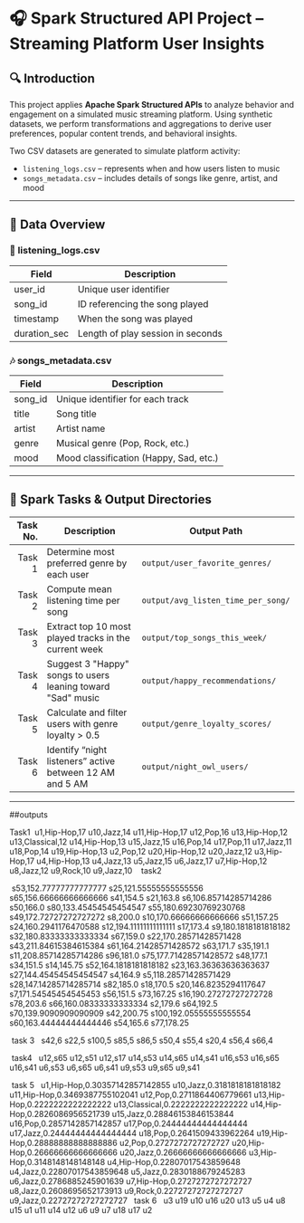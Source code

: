 # 🎧 Spark Structured API Project – Streaming Platform User Insights

## 🔍 Introduction
This project applies **Apache Spark Structured APIs** to analyze behavior and engagement on a simulated music streaming platform. Using synthetic datasets, we perform transformations and aggregations to derive user preferences, popular content trends, and behavioral insights.

Two CSV datasets are generated to simulate platform activity:
- `listening_logs.csv` – represents when and how users listen to music
- `songs_metadata.csv` – includes details of songs like genre, artist, and mood

---

## 📂 Data Overview

### 🎵 listening_logs.csv
| Field        | Description                              |
|--------------|------------------------------------------|
| user_id      | Unique user identifier                   |
| song_id      | ID referencing the song played           |
| timestamp    | When the song was played                 |
| duration_sec | Length of play session in seconds        |

### 🎶 songs_metadata.csv
| Field     | Description                              |
|-----------|------------------------------------------|
| song_id   | Unique identifier for each track         |
| title     | Song title                               |
| artist    | Artist name                              |
| genre     | Musical genre (Pop, Rock, etc.)          |
| mood      | Mood classification (Happy, Sad, etc.)   |

---

## 🧪 Spark Tasks & Output Directories

| Task No. | Description                                                                    | Output Path                         |
|---------:|--------------------------------------------------------------------------------|-------------------------------------|
| Task 1   | Determine most preferred genre by each user                                   | `output/user_favorite_genres/`      |
| Task 2   | Compute mean listening time per song                                           | `output/avg_listen_time_per_song/`  |
| Task 3   | Extract top 10 most played tracks in the current week                         | `output/top_songs_this_week/`       |
| Task 4   | Suggest 3 "Happy" songs to users leaning toward "Sad" music                   | `output/happy_recommendations/`     |
| Task 5   | Calculate and filter users with genre loyalty > 0.5                           | `output/genre_loyalty_scores/`      |
| Task 6   | Identify “night listeners” active between 12 AM and 5 AM                     | `output/night_owl_users/`           |

---

##outputs

Task1  u1,Hip-Hop,17
u10,Jazz,14
u11,Hip-Hop,17
u12,Pop,16
u13,Hip-Hop,12
u13,Classical,12
u14,Hip-Hop,13
u15,Jazz,15
u16,Pop,14
u17,Pop,11
u17,Jazz,11
u18,Pop,14
u19,Hip-Hop,13
u2,Pop,12
u20,Hip-Hop,12
u20,Jazz,12
u3,Hip-Hop,17
u4,Hip-Hop,13
u4,Jazz,13
u5,Jazz,15
u6,Jazz,17
u7,Hip-Hop,12
u8,Jazz,12
u9,Rock,10
u9,Jazz,10
 
 task2  

 s53,152.77777777777777
s25,121.55555555555556
s65,156.66666666666666
s41,154.5
s21,163.8
s6,106.85714285714286
s50,166.0
s80,133.45454545454547
s55,180.69230769230768
s49,172.72727272727272
s8,200.0
s10,170.66666666666666
s51,157.25
s24,160.2941176470588
s12,194.11111111111111
s17,173.4
s9,180.1818181818182
s32,180.83333333333334
s67,159.0
s22,170.28571428571428
s43,211.84615384615384
s61,164.21428571428572
s63,171.7
s35,191.1
s11,208.85714285714286
s96,181.0
s75,177.71428571428572
s48,177.1
s34,151.5
s14,145.75
s52,164.1818181818182
s23,163.36363636363637
s27,144.45454545454547
s4,164.9
s5,118.28571428571429
s28,147.14285714285714
s82,185.0
s18,170.5
s20,146.8235294117647
s7,171.54545454545453
s56,151.5
s73,167.25
s16,190.27272727272728
s78,203.6
s66,160.08333333333334
s2,179.6
s64,192.5
s70,139.9090909090909
s42,200.75
s100,192.05555555555554
s60,163.44444444444446
s54,165.6
s77,178.25

 task 3  
s42,6
s22,5
s100,5
s85,5
s86,5
s50,4
s55,4
s20,4
s56,4
s66,4

 task4  
u12,s65
u12,s51
u12,s17
u14,s53
u14,s65
u14,s41
u16,s53
u16,s65
u16,s41
u6,s53
u6,s65
u6,s41
u9,s53
u9,s65
u9,s41

 task 5  
u1,Hip-Hop,0.30357142857142855
u10,Jazz,0.3181818181818182
u11,Hip-Hop,0.3469387755102041
u12,Pop,0.2711864406779661
u13,Hip-Hop,0.2222222222222222
u13,Classical,0.2222222222222222
u14,Hip-Hop,0.2826086956521739
u15,Jazz,0.28846153846153844
u16,Pop,0.2857142857142857
u17,Pop,0.24444444444444444
u17,Jazz,0.24444444444444444
u18,Pop,0.2641509433962264
u19,Hip-Hop,0.28888888888888886
u2,Pop,0.2727272727272727
u20,Hip-Hop,0.26666666666666666
u20,Jazz,0.26666666666666666
u3,Hip-Hop,0.3148148148148148
u4,Hip-Hop,0.22807017543859648
u4,Jazz,0.22807017543859648
u5,Jazz,0.2830188679245283
u6,Jazz,0.2786885245901639
u7,Hip-Hop,0.2727272727272727
u8,Jazz,0.2608695652173913
u9,Rock,0.22727272727272727
u9,Jazz,0.22727272727272727
 
task 6  
u3
u19
u10
u16
u20
u13
u5
u4
u8
u15
u1
u11
u14
u12
u6
u9
u7
u18
u17
u2
